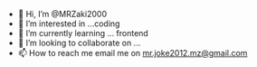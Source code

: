 - 👋 Hi, I’m @MRZaki2000
- 👀 I’m interested in ...coding
- 🌱 I’m currently learning ... frontend
- 💞️ I’m looking to collaborate on ...
- 📫 How to reach me email me on mr.joke2012.mz@gmail.com

<!---
MRZaki2000/MRZaki2000 is a ✨ special ✨ repository because its `README.md` (this file) appears on your GitHub profile.
You can click the Preview link to take a look at your changes.
--->
